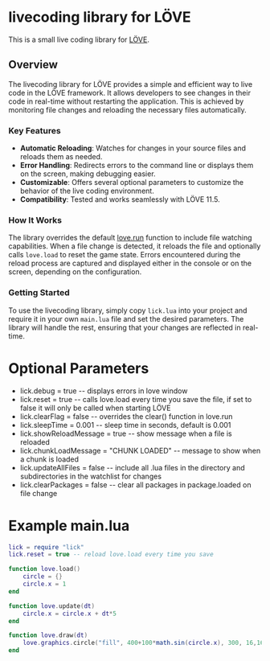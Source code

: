 # livecoding library for LÖVE

This is a small live coding library for [LÖVE](https://love2d.org).

## Overview

The livecoding library for LÖVE provides a simple and efficient way to live code in the LÖVE framework. It allows developers to see changes in their code in real-time without restarting the application. This is achieved by monitoring file changes and reloading the necessary files automatically.

### Key Features
- **Automatic Reloading**: Watches for changes in your source files and reloads them as needed.
- **Error Handling**: Redirects errors to the command line or displays them on the screen, making debugging easier.
- **Customizable**: Offers several optional parameters to customize the behavior of the live coding environment.
- **Compatibility**: Tested and works seamlessly with LÖVE 11.5.

### How It Works

The library overrides the default [love.run](https://love2d.org/wiki/love.run) function to include file watching capabilities. When a file change is detected, it reloads the file and optionally calls `love.load` to reset the game state. Errors encountered during the reload process are captured and displayed either in the console or on the screen, depending on the configuration.

### Getting Started

To use the livecoding library, simply copy `lick.lua` into your project and require it in your own `main.lua` file and set the desired parameters. The library will handle the rest, ensuring that your changes are reflected in real-time.

# Optional Parameters
* lick.debug = true -- displays errors in love window
* lick.reset = true -- calls love.load every time you save the file, if set to false it will only be called when starting LÖVE
* lick.clearFlag = false -- overrides the clear() function in love.run
* lick.sleepTime = 0.001 -- sleep time in seconds, default is 0.001
* lick.showReloadMessage = true -- show message when a file is reloaded
* lick.chunkLoadMessage = "CHUNK LOADED" -- message to show when a chunk is loaded
* lick.updateAllFiles = false -- include all .lua files in the directory and subdirectories in the watchlist for changes
* lick.clearPackages = false -- clear all packages in package.loaded on file change

# Example main.lua
```Lua
lick = require "lick"
lick.reset = true -- reload love.load every time you save

function love.load()
    circle = {}
    circle.x = 1
end

function love.update(dt)
    circle.x = circle.x + dt*5
end

function love.draw(dt)
    love.graphics.circle("fill", 400+100*math.sin(circle.x), 300, 16,16)
end
```
